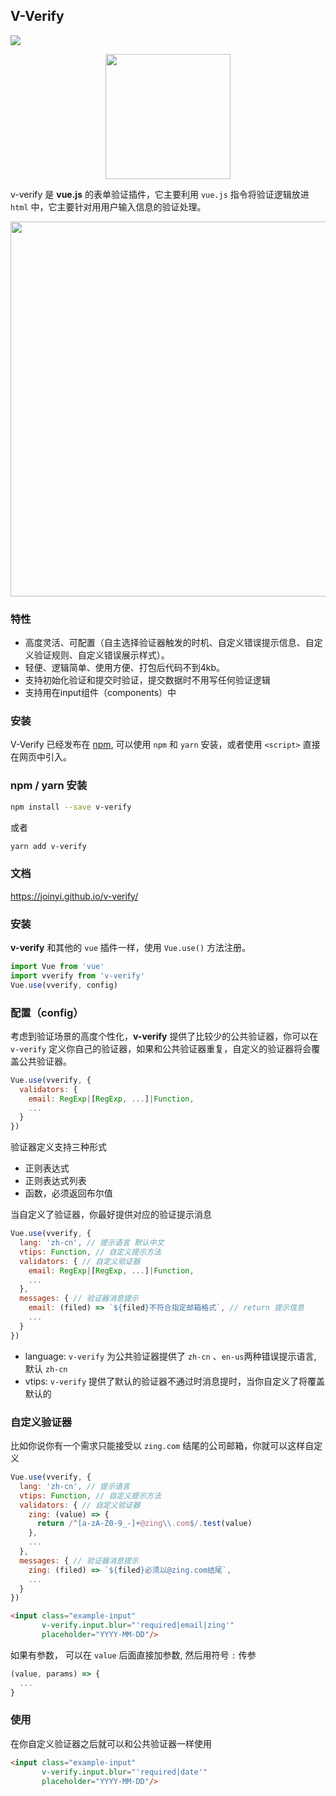 
## V-Verify

<img src="https://travis-ci.org/joinyi/v-verify.svg?branch=master">

<p align="center">
  <a href="https://joinyi.github.io/v-verify/" target="_blank">
    <img width="200" src="http://owgk3x2u9.bkt.clouddn.com/v-verify.svg" />
  </a>
</p>

v-verify 是 **vue.js** 的表单验证插件，它主要利用 `vue.js` 指令将验证逻辑放进 `html` 中，它主要针对用用户输入信息的验证处理。

<img width="600" src="http://owgk3x2u9.bkt.clouddn.com/v-verify.jpg">

### 特性

- 高度灵活、可配置（自主选择验证器触发的时机、自定义错误提示信息、自定义验证规则、自定义错误展示样式）。
- 轻便、逻辑简单、使用方便、打包后代码不到4kb。
- 支持初始化验证和提交时验证，提交数据时不用写任何验证逻辑
- 支持用在input组件（components）中

### 安装

V-Verify 已经发布在 [npm](https://www.npmjs.com/package/v-verify), 可以使用 `npm` 和 `yarn` 安装，或者使用 `<script>` 直接在网页中引入。

### npm / yarn 安装

```bash
npm install --save v-verify

```

或者

```bash
yarn add v-verify

```
### 文档
https://joinyi.github.io/v-verify/

### 安装

**v-verify** 和其他的 `vue` 插件一样，使用 `Vue.use()` 方法注册。

```javascript
import Vue from 'vue'
import vverify from 'v-verify'
Vue.use(vverify, config)
```

### 配置（config）

考虑到验证场景的高度个性化，**v-verify** 提供了比较少的公共验证器，你可以在 `v-verify` 定义你自己的验证器，如果和公共验证器重复，自定义的验证器将会覆盖公共验证器。

```javascript
Vue.use(vverify, {
  validators: {
    email: RegExp|[RegExp, ...]|Function,
    ...
  }
})
```

验证器定义支持三种形式
- 正则表达式
- 正则表达式列表
- 函数，必须返回布尔值

当自定义了验证器，你最好提供对应的验证提示消息

```javascript
Vue.use(vverify, {
  lang: 'zh-cn', // 提示语言 默认中文
  vtips: Function, // 自定义提示方法
  validators: { // 自定义验证器
    email: RegExp|[RegExp, ...]|Function,
    ...
  },
  messages: { // 验证器消息提示
    email: (filed) => `${filed}不符合指定邮箱格式`, // return 提示信息
    ...
  }
})
```

- language: `v-verify` 为公共验证器提供了 `zh-cn` 、`en-us`两种错误提示语言, 默认 `zh-cn`
- vtips: `v-verify` 提供了默认的验证器不通过时消息提时，当你自定义了将覆盖默认的

### 自定义验证器

比如你说你有一个需求只能接受以 `zing.com` 结尾的公司邮箱，你就可以这样自定义

```javascript
Vue.use(vverify, {
  lang: 'zh-cn', // 提示语言
  vtips: Function, // 自定义提示方法
  validators: { // 自定义验证器
    zing: (value) => {
      return /^[a-zA-Z0-9_-]+@zing\\.com$/.test(value)
    },
    ...
  },
  messages: { // 验证器消息提示
    zing: (filed) => `${filed}必须以@zing.com结尾`,
    ...
  }
})
```

```html
<input class="example-input"
       v-verify.input.blur="'required|email|zing'"
       placeholder="YYYY-MM-DD"/>
```

如果有参数， 可以在 `value` 后面直接加参数, 然后用符号 `:` 传参

```javascript
(value, params) => {
  ...
}
```

### 使用

在你自定义验证器之后就可以和公共验证器一样使用

```html
<input class="example-input"
       v-verify.input.blur="'required|date'"
       placeholder="YYYY-MM-DD"/>
```

